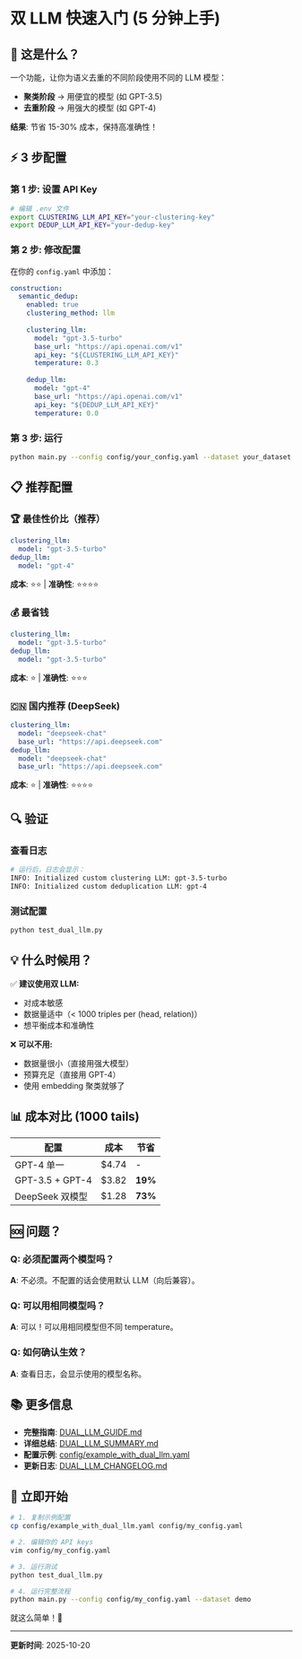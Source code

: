 # 双 LLM 快速入门 (5 分钟上手)

## 🎯 这是什么？

一个功能，让你为语义去重的不同阶段使用不同的 LLM 模型：
- **聚类阶段** → 用便宜的模型 (如 GPT-3.5)
- **去重阶段** → 用强大的模型 (如 GPT-4)

**结果**: 节省 15-30% 成本，保持高准确性！

## ⚡ 3 步配置

### 第 1 步: 设置 API Key

```bash
# 编辑 .env 文件
export CLUSTERING_LLM_API_KEY="your-clustering-key"
export DEDUP_LLM_API_KEY="your-dedup-key"
```

### 第 2 步: 修改配置

在你的 `config.yaml` 中添加：

```yaml
construction:
  semantic_dedup:
    enabled: true
    clustering_method: llm
    
    clustering_llm:
      model: "gpt-3.5-turbo"
      base_url: "https://api.openai.com/v1"
      api_key: "${CLUSTERING_LLM_API_KEY}"
      temperature: 0.3
    
    dedup_llm:
      model: "gpt-4"
      base_url: "https://api.openai.com/v1"
      api_key: "${DEDUP_LLM_API_KEY}"
      temperature: 0.0
```

### 第 3 步: 运行

```bash
python main.py --config config/your_config.yaml --dataset your_dataset
```

## 📋 推荐配置

### 🏆 最佳性价比（推荐）
```yaml
clustering_llm:
  model: "gpt-3.5-turbo"
dedup_llm:
  model: "gpt-4"
```
**成本**: ⭐⭐ | **准确性**: ⭐⭐⭐⭐

### 💰 最省钱
```yaml
clustering_llm:
  model: "gpt-3.5-turbo"
dedup_llm:
  model: "gpt-3.5-turbo"
```
**成本**: ⭐ | **准确性**: ⭐⭐⭐

### 🇨🇳 国内推荐 (DeepSeek)
```yaml
clustering_llm:
  model: "deepseek-chat"
  base_url: "https://api.deepseek.com"
dedup_llm:
  model: "deepseek-chat"
  base_url: "https://api.deepseek.com"
```
**成本**: ⭐ | **准确性**: ⭐⭐⭐⭐

## 🔍 验证

### 查看日志
```bash
# 运行后，日志会显示：
INFO: Initialized custom clustering LLM: gpt-3.5-turbo
INFO: Initialized custom deduplication LLM: gpt-4
```

### 测试配置
```bash
python test_dual_llm.py
```

## 💡 什么时候用？

✅ **建议使用双 LLM:**
- 对成本敏感
- 数据量适中（< 1000 triples per (head, relation)）
- 想平衡成本和准确性

❌ **可以不用:**
- 数据量很小（直接用强大模型）
- 预算充足（直接用 GPT-4）
- 使用 embedding 聚类就够了

## 📊 成本对比 (1000 tails)

| 配置 | 成本 | 节省 |
|------|------|------|
| GPT-4 单一 | $4.74 | - |
| GPT-3.5 + GPT-4 | $3.82 | **19%** |
| DeepSeek 双模型 | $1.28 | **73%** |

## 🆘 问题？

### Q: 必须配置两个模型吗？
**A**: 不必须。不配置的话会使用默认 LLM（向后兼容）。

### Q: 可以用相同模型吗？
**A**: 可以！可以用相同模型但不同 temperature。

### Q: 如何确认生效？
**A**: 查看日志，会显示使用的模型名称。

## 📚 更多信息

- **完整指南**: [DUAL_LLM_GUIDE.md](./DUAL_LLM_GUIDE.md)
- **详细总结**: [DUAL_LLM_SUMMARY.md](./DUAL_LLM_SUMMARY.md)
- **配置示例**: [config/example_with_dual_llm.yaml](./config/example_with_dual_llm.yaml)
- **更新日志**: [DUAL_LLM_CHANGELOG.md](./DUAL_LLM_CHANGELOG.md)

## 🚀 立即开始

```bash
# 1. 复制示例配置
cp config/example_with_dual_llm.yaml config/my_config.yaml

# 2. 编辑你的 API keys
vim config/my_config.yaml

# 3. 运行测试
python test_dual_llm.py

# 4. 运行完整流程
python main.py --config config/my_config.yaml --dataset demo
```

就这么简单！🎉

---

**更新时间**: 2025-10-20

